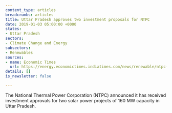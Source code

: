 ```yaml
---
content_type: articles
breadcrumbs: articles
title: Uttar Pradesh approves two investment proposals for NTPC
date: 2019-01-03 05:00:00 +0000
states:
- Uttar Pradesh
sectors:
- Climate Change and Energy
subsectors:
- Renewables
sources:
- name: Economic Times
  url: https://energy.economictimes.indiatimes.com/news/renewable/ntpc-gets-investment-approval-for-160-mw-solar-power-projects-in-up/67258720
details: []
is_newsletter: false

---
```

The National Thermal Power Corporation (NTPC) announced it has received investment approvals for two solar power projects of 160 MW capacity in Uttar Pradesh.
